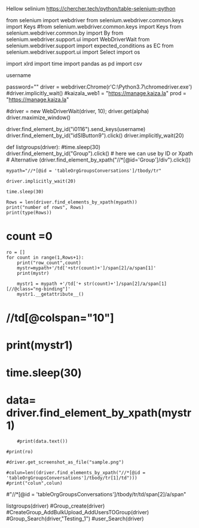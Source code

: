 Hellow selinium
https://chercher.tech/python/table-selenium-python




from selenium import webdriver
from selenium.webdriver.common.keys import Keys
#from selenium.webdriver.common.keys import Keys
from selenium.webdriver.common.by import By
from selenium.webdriver.support.ui import WebDriverWait
from selenium.webdriver.support import expected_conditions as EC
from selenium.webdriver.support.ui import Select
import os

import xlrd
import time
import pandas as pd
import csv

username

password=""
driver = webdriver.Chrome(r'C:\Python3.7\chromedriver.exe')
#driver.implicitly_wait()
#kaizala_web1 = "https://manage.kaiza.la"
prod     = "https://manage.kaiza.la"


#driver = new WebDriverWait(driver, 10);
driver.get(alpha)
driver.maximize_window()

driver.find_element_by_id("i0116").send_keys(username)
driver.find_element_by_id("idSIButton9").click()
driver.implicitly_wait(20)

def listgroups(driver):
    #time.sleep(30)
    driver.find_element_by_id("Group").click() # here we can use by ID or Xpath # Alternative (driver.find_element_by_xpath("//*[@id='Group']/div").click())

    mypath="//*[@id = 'tableOrgGroupsConversations']/tbody/tr"

    driver.implicitly_wait(20)

    time.sleep(30)

    Rows = len(driver.find_elements_by_xpath(mypath))
    print("number of rows", Rows)
    print(type(Rows))
#    count =0
    ro = []
    for count in range(1,Rows+1):
        print("row_count",count)
        mystr=mypath+'/td['+str(count)+']/span[2]/a/span[1]'
        print(mystr)

        mystr1 = mypath +'/td['+ str(count)+']/span[2]/a/span[1][//@class="ng-binding"]'
        mystr1.__getattribute__()


#        //td[@colspan="10"]
#        print(mystr1)
 #       time.sleep(30)
  #      data= driver.find_element_by_xpath(mystr1)
        #print(data.text())

    #print(ro)

    #driver.get_screenshot_as_file("sample.png")

    #colun=len((driver.find_elements_by_xpath("//*[@id = 'tableOrgGroupsConversations']/tbody/tr[1]/td")))
    #print("colun",colun)




#"//*[@id = 'tableOrgGroupsConversations']/tbody/tr/td/span[2]/a/span"



listgroups(driver)
#Group_create(driver)
#CreateGroup_AddBulkUpload_AddUsersTOGroup(driver)
#Group_Search(driver,"Testing_1")
#user_Search(driver)





